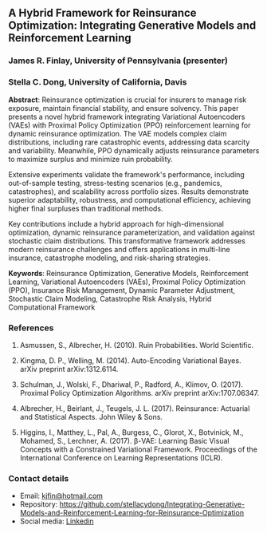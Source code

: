 <!--
This is the abstract submission template for the 
2025 Insurance Data Science Conference.

Please edit this Markdown file and send it to
abstract@insurancedatascience.org by close of play
21 March 2025. 

We will send you a confirmation email that we received 
your submission.

You can edit this file with any text editor, including RStudio, or use one  of the online editors, such as:

 - https://markdownlivepreview.com
 - https://jbt.github.io/markdown-editor/
 - https://pandao.github.io/editor.md/en.html

Please send us the file as an attachment with md file extension.
-->

## A Hybrid Framework for Reinsurance Optimization: Integrating Generative Models and Reinforcement Learning
<!-- replace above with your abstract title -->

### James R. Finlay, University of Pennsylvania (presenter)
### Stella C. Dong, University of California, Davis
<!-- replace above with author name(s) and affiliations -->
<!-- if you have more than one author, tell us who will present -->

<!-- replace below with your abstract -->
**Abstract**: Reinsurance optimization is crucial for insurers to manage risk exposure, maintain financial stability, and ensure solvency. This paper presents a novel hybrid framework integrating Variational Autoencoders (VAEs) with Proximal Policy Optimization (PPO) reinforcement learning for dynamic reinsurance optimization. The VAE models complex claim distributions, including rare catastrophic events, addressing data scarcity and variability. Meanwhile, PPO dynamically adjusts reinsurance parameters to maximize surplus and minimize ruin probability.

Extensive experiments validate the framework's performance, including out-of-sample testing, stress-testing scenarios (e.g., pandemics, catastrophes), and scalability across portfolio sizes. Results demonstrate superior adaptability, robustness, and computational efficiency, achieving higher final surpluses than traditional methods.

Key contributions include a hybrid approach for high-dimensional optimization, dynamic reinsurance parameterization, and validation against stochastic claim distributions. This transformative framework addresses modern reinsurance challenges and offers applications in multi-line insurance, catastrophe modeling, and risk-sharing strategies.


**Keywords**: Reinsurance Optimization, Generative Models, Reinforcement Learning, Variational Autoencoders (VAEs), Proximal Policy Optimization (PPO), Insurance Risk Management, Dynamic Parameter Adjustment, Stochastic Claim Modeling, Catastrophe Risk Analysis, Hybrid Computational Framework
<!-- replace above with your keywords -->

### References
<!-- Provide your reference below. No more than 5 references -->

1. Asmussen, S., Albrecher, H. (2010). 
Ruin Probabilities. World Scientific.

2. Kingma, D. P., Welling, M. (2014). 
Auto-Encoding Variational Bayes. arXiv preprint arXiv:1312.6114.

3. Schulman, J., Wolski, F., Dhariwal, P., Radford, A., Klimov, O. (2017). 
Proximal Policy Optimization Algorithms. arXiv preprint arXiv:1707.06347.

4. Albrecher, H., Beirlant, J., Teugels, J. L. (2017).
Reinsurance: Actuarial and Statistical Aspects. John Wiley & Sons.

5. Higgins, I., Matthey, L., Pal, A., Burgess, C., Glorot, X., Botvinick, M., Mohamed, S., Lerchner, A. (2017). 
β-VAE: Learning Basic Visual Concepts with a Constrained Variational Framework. Proceedings of the International Conference on Learning Representations (ICLR).

### Contact details
<!-- 
provide your contact details below
only include information that you are happy to share publicly  
If you do not include an email address below,  we will use 
the email address that you used for submission as a contact 
for communication but will not publish it in the programme.
-->
 
 - Email: kjfin@hotmail.com
 - Repository: https://github.com/stellacydong/Integrating-Generative-Models-and-Reinforcement-Learning-for-Reinsurance-Optimization
 - Social media: [Linkedin](https://www.linkedin.com/in/james-finlay-cpcu-arm-are-ais-864bb526/)

